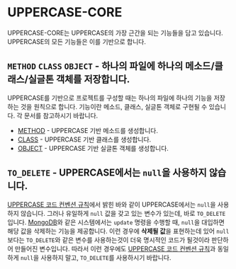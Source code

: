 # UPPERCASE-CORE
UPPERCASE-CORE는 UPPERCASE의 가장 근간을 되는 기능들을 담고 있습니다. UPPERCASE의 모든 기능들은 이를 기반으로 합니다.

## `METHOD` `CLASS` `OBJECT` - 하나의 파일에 하나의 메소드/클래스/실글톤 객체를 저장합니다.
UPPERCASE를 기반으로 프로젝트를 구성할 때는 하나의 파일에 하나의 기능을 저장하는 것을 원칙으로 합니다. 기능이란 메소드, 클래스, 실글톤 객체로 구현될 수 있습니다. 각 문서를 참고하시기 바랍니다.

* [METHOD](CORE/METHOD.md) - UPPERCASE 기반 메소드를 생성합니다.
* [CLASS](CORE/OOP/CLASS.md) - UPPERCASE 기반 클래스를 생성합니다.
* [OBJECT](CORE/OOP/OBJECT.md) - UPPERCASE 기반 실글톤 객체를 생성합니다.

## `TO_DELETE` - UPPERCASE에서는 `null`을 사용하지 않습니다.
[UPPERCASE 코드 컨벤션 규칙](CONVENTION.md)에서 밝힌 바와 같이 UPPERCASE에서는 `null`을 사용하지 않습니다. 그러나 유일하게 `null` 값을 갖고 있는 변수가 있는데, 바로 `TO_DELETE`입니다.
[MongoDB](http://www.mongodb.org)와 같은 시스템에서는 `update` 명령을 수행할 때, `null`을 대입하면 해당 값을 삭제하는 기능을 제공합니다. 이런 경우에 **삭제될 값**을 표현하는데 있어 `null` 보다는 `TO_DELETE`와 같은 변수를 사용하는것이 더욱 명시적인 코드가 될것이라 판단하어 만들어진 변수입니다.
따라서 이런 경우에도 [UPPERCASE 코드 컨벤션 규칙](CONVENTION.md)과 동일하게 `null`을 사용하지 말고, `TO_DELETE`를 사용하시기 바랍니다.